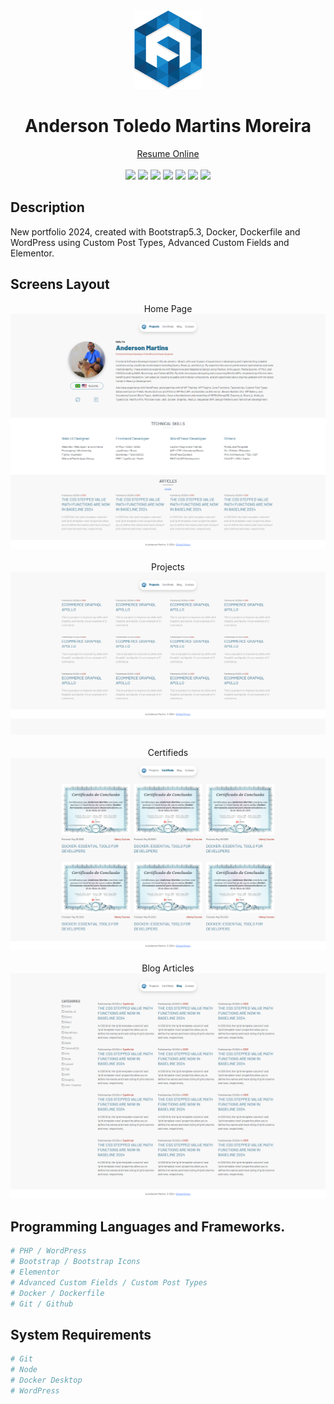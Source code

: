 <div align="center">
  <img src="readme/logo/favicon.png" />
  <h1>Anderson Toledo Martins Moreira</h1>
  <a href="http://www.atmm.dev" target="_blank">Resume Online</a> <br /> <br />
</div>

<!-- References for Create budgets :: https://shields.io/category/build -->
<div align="center">
  <img src="https://img.shields.io/static/v1?label=STATUS&message=complete&color=darkgreen&style=for-the-badge"/> 
  <img src="https://img.shields.io/static/v1?label=CSS&message=3&color=blue&style=for-the-badge"/>
  <img src="https://img.shields.io/static/v1?label=Bootstrap&message=5.3&color=red&style=for-the-badge"/>
  <img src="https://img.shields.io/static/v1?label=Docker&message=-&color=pink&style=for-the-badge"/>
  <img src="https://img.shields.io/static/v1?label=WordPress&message=6.6.1&color=yellow&style=for-the-badge"/>
  <img src="https://img.shields.io/static/v1?label=Elementor&message=3.23.1&color=black&style=for-the-badge"/>
  <img src="https://img.shields.io/static/v1?label=Custom Post Types&message=-&color=lightyellow&style=for-the-badge"/>
</div>

## Description
New portfolio 2024, created with Bootstrap5.3, Docker, Dockerfile and WordPress using Custom Post Types, Advanced Custom Fields and Elementor.

## Screens Layout
<div align="center">
  Home Page
  <img src="readme/layout/homepage.png" alt="HomePage"/>
  <br /> <br /> Projects 
  <img src="readme/layout/projects.png" alt="Projects"/>
  <br /> <br /> Certifieds 
  <img src="readme/layout/certifieds.png" alt="Certifieds"/>
  <br /> <br /> Blog Articles 
  <img src="readme/layout/articles.png" alt="Articles"/>
</div>

## Programming Languages and Frameworks.
```bash
# PHP / WordPress
# Bootstrap / Bootstrap Icons
# Elementor
# Advanced Custom Fields / Custom Post Types
# Docker / Dockerfile
# Git / Github
```

## System Requirements
```bash
# Git
# Node
# Docker Desktop
# WordPress
```
